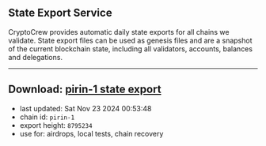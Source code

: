 ## State Export Service
CryptoCrew provides automatic daily state exports for all chains we validate. State export files can be used as genesis files and are a snapshot of the current blockchain state, including all validators, accounts, balances and delegations.

---
**Download: [pirin-1 state export](https://dl-eu2.ccvalidators.com/SERVICE/nolus/pirin-1_export_8795234.json)**
---

- last updated: Sat Nov 23 2024 00:53:48
- chain id: `pirin-1`
- export height: `8795234`
- use for: airdrops, local tests, chain recovery
